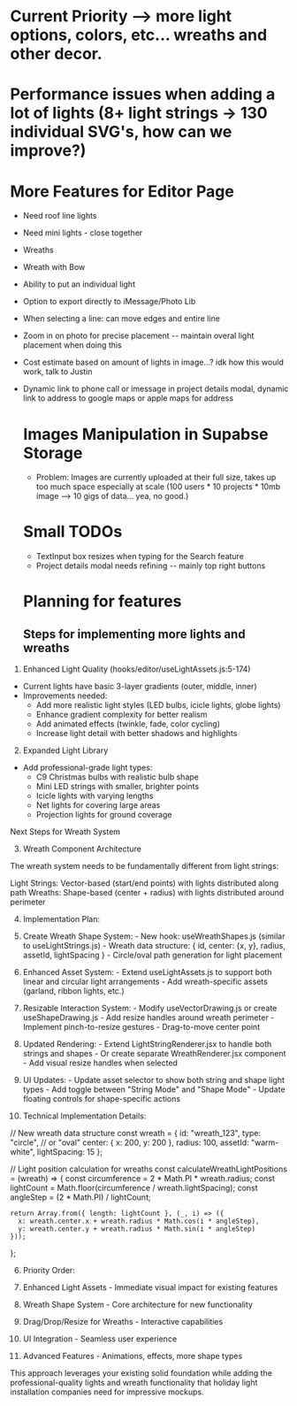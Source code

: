# Current Priority --> more light options, colors, etc... wreaths and other decor. 

# Performance issues when adding a lot of lights (8+ light strings -> 130 individual SVG's, how can we improve?)


# More Features for Editor Page
- Need roof line lights
- Need mini lights - close together
- Wreaths
- Wreath with Bow
- Ability to put an individual light
- Option to export directly to iMessage/Photo Lib
- When selecting a line: can move edges and entire line
- Zoom in on photo for precise placement -- maintain overal light placement when doing this
- Cost estimate based on amount of lights in image...? idk how this would work, talk to Justin
- Dynamic link to phone call or imessage in project details modal, dynamic link to address to google maps or apple maps for address


  # Images Manipulation in Supabse Storage
  - Problem: Images are currently uploaded at their full size, takes up too much space especially at scale (100 users * 10 projects * 10mb image --> 10 gigs of data... yea, no good.)


  # Small TODOs
  - TextInput box resizes when typing for the Search feature
  - Project details modal needs refining -- mainly top right buttons 


  # Planning for features

  ## Steps for implementing more lights and wreaths
1. Enhanced Light Quality (hooks/editor/useLightAssets.js:5-174)

  - Current lights have basic 3-layer gradients (outer, middle, inner)
  - Improvements needed:
    - Add more realistic light styles (LED bulbs, icicle lights, globe
  lights)
    - Enhance gradient complexity for better realism
    - Add animated effects (twinkle, fade, color cycling)
    - Increase light detail with better shadows and highlights

  2. Expanded Light Library

  - Add professional-grade light types:
    - C9 Christmas bulbs with realistic bulb shape
    - Mini LED strings with smaller, brighter points
    - Icicle lights with varying lengths
    - Net lights for covering large areas
    - Projection lights for ground coverage

  Next Steps for Wreath System

  3. Wreath Component Architecture

  The wreath system needs to be fundamentally different from light strings:

  Light Strings: Vector-based (start/end points) with lights distributed
  along path
  Wreaths: Shape-based (center + radius) with lights distributed around
  perimeter

  4. Implementation Plan:

  1. Create Wreath Shape System:
    - New hook: useWreathShapes.js (similar to useLightStrings.js)
    - Wreath data structure: { id, center: {x, y}, radius, assetId,
  lightSpacing }
    - Circle/oval path generation for light placement
  2. Enhanced Asset System:
    - Extend useLightAssets.js to support both linear and circular light
  arrangements
    - Add wreath-specific assets (garland, ribbon lights, etc.)
  3. Resizable Interaction System:
    - Modify useVectorDrawing.js or create useShapeDrawing.js
    - Add resize handles around wreath perimeter
    - Implement pinch-to-resize gestures
    - Drag-to-move center point
  4. Updated Rendering:
    - Extend LightStringRenderer.jsx to handle both strings and shapes
    - Or create separate WreathRenderer.jsx component
    - Add visual resize handles when selected
  5. UI Updates:
    - Update asset selector to show both string and shape light types
    - Add toggle between "String Mode" and "Shape Mode"
    - Update floating controls for shape-specific actions

  5. Technical Implementation Details:

  // New wreath data structure
  const wreath = {
    id: "wreath_123",
    type: "circle", // or "oval"
    center: { x: 200, y: 200 },
    radius: 100,
    assetId: "warm-white",
    lightSpacing: 15
  };

  // Light position calculation for wreaths
  const calculateWreathLightPositions = (wreath) => {
    const circumference = 2 * Math.PI * wreath.radius;
    const lightCount = Math.floor(circumference / wreath.lightSpacing);
    const angleStep = (2 * Math.PI) / lightCount;

    return Array.from({ length: lightCount }, (_, i) => ({
      x: wreath.center.x + wreath.radius * Math.cos(i * angleStep),
      y: wreath.center.y + wreath.radius * Math.sin(i * angleStep)
    }));
  };

  6. Priority Order:

  1. Enhanced Light Assets - Immediate visual impact for existing features
  2. Wreath Shape System - Core architecture for new functionality
  3. Drag/Drop/Resize for Wreaths - Interactive capabilities
  4. UI Integration - Seamless user experience
  5. Advanced Features - Animations, effects, more shape types

  This approach leverages your existing solid foundation while adding the
  professional-quality lights and wreath functionality that holiday light
  installation companies need for impressive mockups.